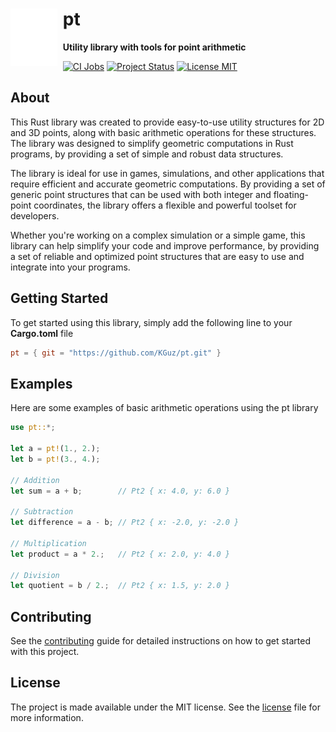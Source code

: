 <div align="left">
  <img title="title" src="./assets/icon.svg" alt="icon" align="left" width="75" style="padding-right: 1ch">
  <h1>pt</h1>
  <p><strong>Utility library with tools for point arithmetic</strong></p>
</div>

[![CI Jobs](https://github.com/KGuz/pt/actions/workflows/ci.yml/badge.svg)](https://github.com/KGuz/pt/actions/workflows/ci.yml)
[![Project Status](https://www.repostatus.org/badges/latest/wip.svg)](https://www.repostatus.org/#wip)
[![License MIT](https://img.shields.io/badge/license-MIT-blue)](#license)

## About

This Rust library was created to provide easy-to-use utility structures for 2D and 3D points, along with basic arithmetic operations for these structures. The library was designed to simplify geometric computations in Rust programs, by providing a set of simple and robust data structures.

The library is ideal for use in games, simulations, and other applications that require efficient and accurate geometric computations. By providing a set of generic point structures that can be used with both integer and floating-point coordinates, the library offers a flexible and powerful toolset for developers.

Whether you're working on a complex simulation or a simple game, this library can help simplify your code and improve performance, by providing a set of reliable and optimized point structures that are easy to use and integrate into your programs.

## Getting Started

To get started using this library, simply add the following line to your **Cargo.toml** file

```toml
pt = { git = "https://github.com/KGuz/pt.git" }
```

## Examples

Here are some examples of basic arithmetic operations using the pt library

```rust
use pt::*;

let a = pt!(1., 2.);
let b = pt!(3., 4.);

// Addition
let sum = a + b;        // Pt2 { x: 4.0, y: 6.0 }

// Subtraction
let difference = a - b; // Pt2 { x: -2.0, y: -2.0 }

// Multiplication
let product = a * 2.;   // Pt2 { x: 2.0, y: 4.0 }

// Division
let quotient = b / 2.;  // Pt2 { x: 1.5, y: 2.0 }

```

## Contributing

See the [contributing](Contributing.md) guide for detailed instructions on how to get started with this project.

## License

The project is made available under the MIT license. See the [license](License.md) file for more information.
